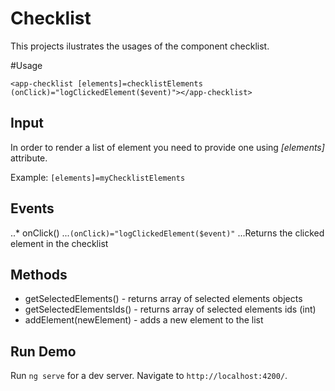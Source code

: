 # Checklist

This projects ilustrates the usages of the component checklist.

#Usage

`<app-checklist [elements]=checklistElements (onClick)="logClickedElement($event)"></app-checklist>`

## Input

In order to render a list of element you need to provide one using *[elements]* attribute.

Example:
`[elements]=myChecklistElements`

## Events

..* onClick()
...`(onClick)="logClickedElement($event)"`
...Returns the clicked element in the checklist

## Methods

* getSelectedElements() - returns array of selected elements objects
* getSelectedElementsIds() - returns array of selected elements ids (int)
* addElement(newElement) - adds a new element to the list

## Run Demo
Run `ng serve` for a dev server. Navigate to `http://localhost:4200/`.

